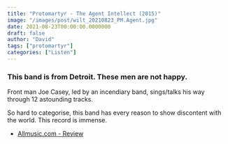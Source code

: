 ```yaml
---
title: "Protomartyr - The Agent Intellect (2015)"
image: "/images/post/wilt_20210823_PM.Agent.jpg"
date: 2021-08-23T00:00:00.0000000
draft: false
author: "David"
tags: ["protomartyr"]
categories: ["Listen"]
---
```

### This band is from Detroit. These men are not happy.

 Front man Joe Casey, led by an incendiary band, sings/talks his way through 12 astounding tracks.

 So hard to categorise, this band has every reason to show discontent with the world. This record is immense.

-  [Allmusic.com - Review](https://www.allmusic.com/album/the-agent-intellect-mw0002859262)